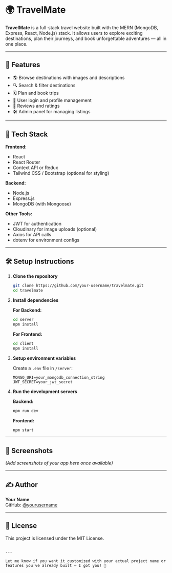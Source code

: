 # 🌍 TravelMate

**TravelMate** is a full-stack travel website built with the MERN (MongoDB, Express, React, Node.js) stack. It allows users to explore exciting destinations, plan their journeys, and book unforgettable adventures — all in one place.

---

## 🚀 Features

- 🌎 Browse destinations with images and descriptions
- 🔍 Search & filter destinations
- 🗓️ Plan and book trips
- 🧳 User login and profile management
- 📝 Reviews and ratings
- 🛠️ Admin panel for managing listings

---

## 🧱 Tech Stack

**Frontend:**  
- React  
- React Router  
- Context API or Redux  
- Tailwind CSS / Bootstrap (optional for styling)

**Backend:**  
- Node.js  
- Express.js  
- MongoDB (with Mongoose)

**Other Tools:**  
- JWT for authentication  
- Cloudinary for image uploads (optional)  
- Axios for API calls  
- dotenv for environment configs

---


## 🛠️ Setup Instructions

1. **Clone the repository**
   ```bash
   git clone https://github.com/your-username/travelmate.git
   cd travelmate
   ```

2. **Install dependencies**

   **For Backend:**
   ```bash
   cd server
   npm install
   ```

   **For Frontend:**
   ```bash
   cd client
   npm install
   ```

3. **Setup environment variables**

   Create a `.env` file in `/server`:
   ```
   MONGO_URI=your_mongodb_connection_string
   JWT_SECRET=your_jwt_secret
   ```

4. **Run the development servers**

   **Backend:**
   ```bash
   npm run dev
   ```

   **Frontend:**
   ```bash
   npm start
   ```

---

## 📸 Screenshots

*(Add screenshots of your app here once available)*

---

## ✍️ Author

**Your Name**  
GitHub: [@yourusername](https://github.com/yourusername)

---

## 📄 License

This project is licensed under the MIT License.
```

---

Let me know if you want it customized with your actual project name or features you've already built — I got you! 🚀